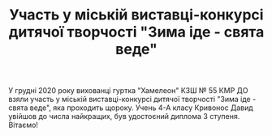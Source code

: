 ﻿---
title: Участь у міській виставці-конкурсі дитячої творчості "Зима іде - свята веде"
---

У грудні 2020 року вихованці гуртка "Хамелеон" КЗШ № 55 КМР ДО взяли участь у міській виставці-конкурсі дитячої творчості "Зима іде - свята веде", яка проходить щороку. Учень 4-А класу Кривонос Давид увійшов до числа найкращих, був удостоєний диплома 3 ступеня. Вітаємо!

<slideshow></slideshow>